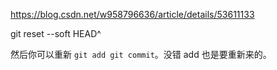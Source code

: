 https://blog.csdn.net/w958796636/article/details/53611133

git reset --soft HEAD^

然后你可以重新 `git add git commit`。没错 add 也是要重新来的。

